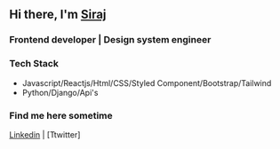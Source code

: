 ## Hi there, I'm [Siraj]  


### Frontend developer | Design system engineer

### Tech Stack
- Javascript/Reactjs/Html/CSS/Styled Component/Bootstrap/Tailwind
- Python/Django/Api's

### Find me here sometime
[Linkedin] | [Ttwitter]

<br/>

[Siraj]: https://siraj-portfolio.herokuapp.com/
[twitter]: https://twitter.com/sirajofcl
[linkedin]: https://linkedin.com/in/sirajofcl

